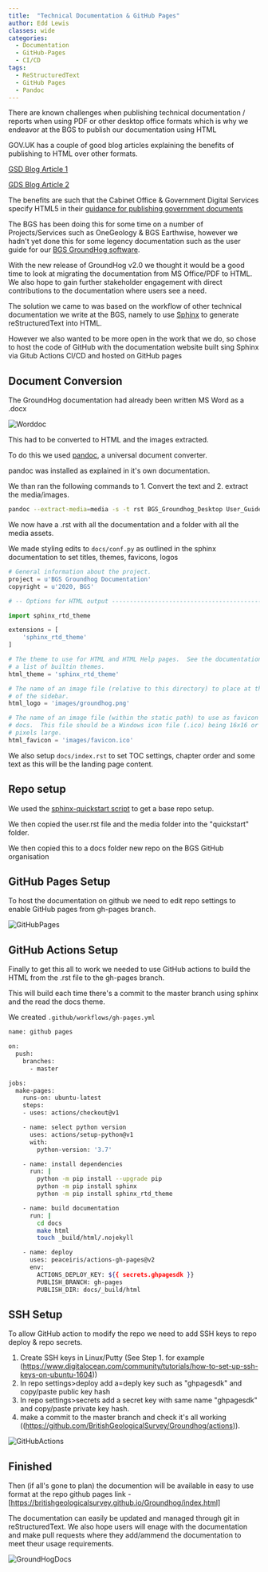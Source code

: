 ```yaml
---
title:  "Technical Documentation & GitHub Pages"
author: Edd Lewis
classes: wide
categories:
  - Documentation
  - GitHub-Pages
  - CI/CD
tags:
  - ReStructuredText
  - GitHub Pages
  - Pandoc
---
```


There are known challenges when publishing technical documentation / reports when using PDF or other desktop office formats which is why we endeavor at the BGS to publish our documentation using HTML

GOV.UK has a couple of good blog articles explaining the benefits of publishing to HTML over other formats. 

[GSD Blog Article 1](https://gds.blog.gov.uk/2018/07/16/why-gov-uk-content-should-be-published-in-html-and-not-pdf/)

[GDS Blog Article 2](https://phescreening.blog.gov.uk/2016/11/18/bye-bye-pdf-hello-html/)

The benefits are such that the Cabinet Office & Government Digital Services specify HTML5 in their [guidance for publishing government documents](https://www.gov.uk/government/publications/open-standards-for-government/viewing-government-documents) 

The BGS has been doing this for some time on a number of Projects/Services such as OneGeology & BGS Earthwise, however we hadn't yet done this for some legency documentation such as the user guide for our [BGS GroundHog software](https://www.bgs.ac.uk/research/environmentalModelling/groundhog/groundhogDesktop.html).

With the new release of GroundHog v2.0 we thought it would be a good time to look at migrating the documentation from MS Office/PDF to HTML. We also hope to gain further stakeholder engagement with direct contributions to the documentation where users see a need. 

The solution we came to was based on the workflow of other technical documentation we write at the BGS, namely to use [Sphinx](www.sphinx-doc.org) to generate reStructuredText into HTML. 

However we also wanted to be more open in the work that we do, so chose to host the code of GitHub with the documentation website built sing Sphinx via Gitub Actions CI/CD and hosted on GitHub pages 

## Document Conversion  

The GroundHog documentation had already been written MS Word as a .docx 

![Worddoc](https://koalageo.github.io/BritishGeologicalSurvey.github.io/assets/images/2020-02-03-Technical-Documentation/groundhog_word.PNG)

This had to be converted to HTML and the images extracted. 

To do this we used [pandoc](https://pandoc.org/), a universal document converter. 

pandoc was installed as explained in it's own documentation.

We than ran the following commands to 1. Convert the text and 2. extract the media/images.  

```bash
pandoc --extract-media=media -s -t rst BGS_Groundhog_Desktop User_Guide_v2_0.docx -o user.rst
```

We now have a .rst with all the documentation and a folder with all the media assets. 

We made styling edits to `docs/conf.py` as outlined in the sphinx documentation to set titles, themes, favicons, logos

```python
# General information about the project.
project = u'BGS Groundhog Documentation'
copyright = u'2020, BGS'

# -- Options for HTML output ----------------------------------------------

import sphinx_rtd_theme

extensions = [
    'sphinx_rtd_theme'
]

# The theme to use for HTML and HTML Help pages.  See the documentation for
# a list of builtin themes.
html_theme = 'sphinx_rtd_theme'

# The name of an image file (relative to this directory) to place at the top
# of the sidebar.
html_logo = 'images/groundhog.png'

# The name of an image file (within the static path) to use as favicon of the
# docs.  This file should be a Windows icon file (.ico) being 16x16 or 32x32
# pixels large.
html_favicon = 'images/favicon.ico'

```

We also setup `docs/index.rst` to set TOC settings, chapter order and some text as this will be the landing page content. 

## Repo setup 

We used the [sphinx-quickstart script](https://www.sphinx-doc.org/en/master/usage/quickstart.html) to get a base repo setup. 

We then copied the user.rst file and the media folder into the "quickstart" folder. 

We then copied this to a docs folder new repo on the BGS GitHub organisation 

## GitHub Pages Setup

To host the documentation on github we need to edit repo settings to enable GitHub pages from gh-pages branch. 

![GitHubPages](https://koalageo.github.io/BritishGeologicalSurvey.github.io/assets/images/2020-02-03-Technical-Documentation/github_setup.png) 

## GitHub Actions Setup

Finally to get this all to work we needed to use GitHub actions to build the HTML from the .rst file to the gh-pages branch. 

This will build each time there's a commit to the master branch using sphinx and the read the docs theme. 

We created `.github/workflows/gh-pages.yml`

```bash
name: github pages

on:
  push:
    branches:
      - master

jobs:
  make-pages:
    runs-on: ubuntu-latest
    steps:
    - uses: actions/checkout@v1

    - name: select python version
      uses: actions/setup-python@v1
      with:
        python-version: '3.7'

    - name: install dependencies
      run: |
        python -m pip install --upgrade pip
        python -m pip install sphinx
        python -m pip install sphinx_rtd_theme

    - name: build documentation
      run: |
        cd docs
        make html
        touch _build/html/.nojekyll

    - name: deploy
      uses: peaceiris/actions-gh-pages@v2
      env:
        ACTIONS_DEPLOY_KEY: ${{ secrets.ghpagesdk }}
        PUBLISH_BRANCH: gh-pages
        PUBLISH_DIR: docs/_build/html
```

## SSH Setup

To allow GitHub action to modify the repo we need to add SSH keys to repo deploy & repo secrets. 

1. Create SSH keys in Linux/Putty (See Step 1. for example (https://www.digitalocean.com/community/tutorials/how-to-set-up-ssh-keys-on-ubuntu-1604))
2.  In repo settings>deploy add a=deply key such as "ghpagesdk" and copy/paste public key hash
3. In repo settings>secrets add a secret key with same name "ghpagesdk" and copy/paste private key hash. 
4.  make a commit to the master branch and check it's all working ((https://github.com/BritishGeologicalSurvey/Groundhog/actions)). 

![GitHubActions](https://koalageo.github.io/BritishGeologicalSurvey.github.io/assets/images/2020-02-03-Technical-Documentation/Github_Actions.png) 

## Finished

Then (if all's gone to plan) the documention will be available in easy to use format at the repo github pages link - [https://britishgeologicalsurvey.github.io/Groundhog/index.html] 

The documentation can easily be updated and managed through git in reStructuredText. We also hope users will enage with the documentation and make pull requests where they add/ammend the documentation to meet theur usage requirements.   

![GroundHogDocs](https://koalageo.github.io/BritishGeologicalSurvey.github.io/assets/images/2020-02-03-Technical-Documentation/groundhog_docs.png) 

